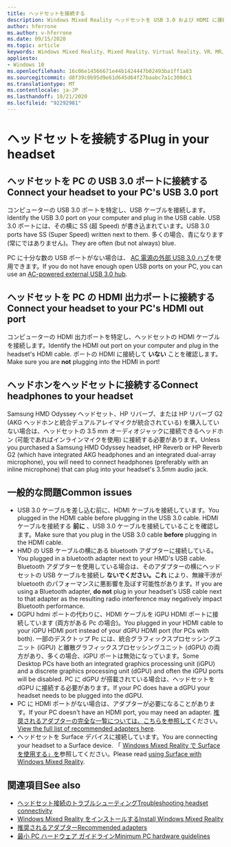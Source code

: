 ```yaml
---
title: ヘッドセットを接続する
description: Windows Mixed Reality ヘッドセットを USB 3.0 および HDMI に接続する方法と、ヘッドホンをヘッドセットに接続する方法について説明します。
author: hferrone
ms.author: v-hferrone
ms.date: 09/15/2020
ms.topic: article
keywords: Windows Mixed Reality、Mixed Reality、Virtual Reality、VR、MR、ヘッドセット、セットアップ、はじめに
appliesto:
- Windows 10
ms.openlocfilehash: 16c06e14566671e44b1424447b02493ba1ff1a83
ms.sourcegitcommit: d8f39c0b95d9e61d645d64f27baabc7a1c300dc1
ms.translationtype: MT
ms.contentlocale: ja-JP
ms.lasthandoff: 10/21/2020
ms.locfileid: "92292981"
---
```

# <a name="plug-in-your-headset"></a><span data-ttu-id="3c8b8-104">ヘッドセットを接続する</span><span class="sxs-lookup"><span data-stu-id="3c8b8-104">Plug in your headset</span></span>

## <a name="connect-your-headset-to-your-pcs-usb-30-port"></a><span data-ttu-id="3c8b8-105">ヘッドセットを PC の USB 3.0 ポートに接続する</span><span class="sxs-lookup"><span data-stu-id="3c8b8-105">Connect your headset to your PC's USB 3.0 port</span></span>

<span data-ttu-id="3c8b8-106">コンピューターの USB 3.0 ポートを特定し、USB ケーブルを接続します。</span><span class="sxs-lookup"><span data-stu-id="3c8b8-106">Identify the USB 3.0 port on your computer and plug in the USB cable.</span></span> <span data-ttu-id="3c8b8-107">USB 3.0 ポートには、その横に SS (超 Speed) が書き込まれています。</span><span class="sxs-lookup"><span data-stu-id="3c8b8-107">USB 3.0 ports have SS (Super Speed) written next to them.</span></span> <span data-ttu-id="3c8b8-108">多くの場合、青になります (常にではありません)。</span><span class="sxs-lookup"><span data-stu-id="3c8b8-108">They are often (but not always) blue.</span></span>

<span data-ttu-id="3c8b8-109">PC に十分な数の USB ポートがない場合は、 [AC 電源の外部 USB 3.0 ハブ](recommended-adapters-for-windows-mixed-reality-capable-pcs.md#using-external-usb-30-hubs-with-windows-mixed-reality-headsets)を使用できます。</span><span class="sxs-lookup"><span data-stu-id="3c8b8-109">If you do not have enough open USB ports on your PC, you can use an [AC-powered external USB 3.0 hub](recommended-adapters-for-windows-mixed-reality-capable-pcs.md#using-external-usb-30-hubs-with-windows-mixed-reality-headsets).</span></span>

## <a name="connect-your-headset-to-your-pcs-hdmi-out-port"></a><span data-ttu-id="3c8b8-110">ヘッドセットを PC の HDMI 出力ポートに接続する</span><span class="sxs-lookup"><span data-stu-id="3c8b8-110">Connect your headset to your PC's HDMI out port</span></span>

<span data-ttu-id="3c8b8-111">コンピューターの HDMI 出力ポートを特定し、ヘッドセットの HDMI ケーブルを接続します。</span><span class="sxs-lookup"><span data-stu-id="3c8b8-111">Identify the HDMI out port on your computer and plug in the headset's HDMI cable.</span></span> <span data-ttu-id="3c8b8-112">ポートの HDMI に接続して **いない** ことを確認します。</span><span class="sxs-lookup"><span data-stu-id="3c8b8-112">Make sure you are **not** plugging into the HDMI in port!</span></span>

## <a name="connect-headphones-to-your-headset"></a><span data-ttu-id="3c8b8-113">ヘッドホンをヘッドセットに接続する</span><span class="sxs-lookup"><span data-stu-id="3c8b8-113">Connect headphones to your headset</span></span>

<span data-ttu-id="3c8b8-114">Samsung HMD Odyssey ヘッドセット、HP リバーブ、または HP リバーブ G2 (AKG ヘッドホンと統合デュアルアレイマイクが統合されている) を購入していない場合は、ヘッドセットの 3.5 mm オーディオジャックに接続できるヘッドホン (可能であればインラインマイクを使用) に接続する必要があります。</span><span class="sxs-lookup"><span data-stu-id="3c8b8-114">Unless you purchased a Samsung HMD Odyssey headset, HP Reverb or HP Reverb G2 (which have integrated AKG headphones and an integrated dual-array microphone), you will need to connect headphones (preferably with an inline microphone) that can plug into your headset's 3.5mm audio jack.</span></span>

## <a name="common-issues"></a><span data-ttu-id="3c8b8-115">一般的な問題</span><span class="sxs-lookup"><span data-stu-id="3c8b8-115">Common issues</span></span>

* <span data-ttu-id="3c8b8-116">USB 3.0 ケーブルを差し込む前に、HDMI ケーブルを接続しています。</span><span class="sxs-lookup"><span data-stu-id="3c8b8-116">You plugged in the HDMI cable before plugging in the USB 3.0 cable.</span></span>  <span data-ttu-id="3c8b8-117">HDMI ケーブルを接続する **前に** 、USB 3.0 ケーブルを接続していることを確認します。</span><span class="sxs-lookup"><span data-stu-id="3c8b8-117">Make sure that you plug in the USB 3.0 cable **before** plugging in the HDMI cable.</span></span>
* <span data-ttu-id="3c8b8-118">HMD の USB ケーブルの横にある bluetooth アダプターに接続している。</span><span class="sxs-lookup"><span data-stu-id="3c8b8-118">You plugged in a bluetooth adapter next to your HMD's USB cable.</span></span>  <span data-ttu-id="3c8b8-119">Bluetooth アダプターを使用している場合は、そのアダプターの横にヘッドセットの USB ケーブルを接続し **ないでください。これ** により、無線干渉が bluetooth のパフォーマンスに悪影響を及ぼす可能性があります。</span><span class="sxs-lookup"><span data-stu-id="3c8b8-119">If you are using a Bluetooth adapter, **do not** plug in your headset's USB cable next to that adapter as the resulting radio interference may negatively impact Bluetooth performance.</span></span>
* <span data-ttu-id="3c8b8-120">DGPU hdmi ポートの代わりに、HDMI ケーブルを iGPU HDMI ポートに接続しています (両方がある Pc の場合)。</span><span class="sxs-lookup"><span data-stu-id="3c8b8-120">You plugged in your HDMI cable to your iGPU HDMI port instead of your dGPU HDMI port (for PCs with both).</span></span> <span data-ttu-id="3c8b8-121">一部のデスクトップ Pc には、統合グラフィックスプロセッシングユニット (iGPU) と離散グラフィックスプロセッシングユニット (dGPU) の両方があり、多くの場合、iGPU ポートは無効になっています。</span><span class="sxs-lookup"><span data-stu-id="3c8b8-121">Some Desktop PCs have both an integrated graphics processing unit (iGPU) and a discrete graphics processing unit (dGPU) and often the iGPU ports will be disabled.</span></span> <span data-ttu-id="3c8b8-122">PC に dGPU が搭載されている場合は、ヘッドセットを dGPU に接続する必要があります。</span><span class="sxs-lookup"><span data-stu-id="3c8b8-122">If your PC does have a dGPU your headset needs to be plugged into the dGPU.</span></span>  
* <span data-ttu-id="3c8b8-123">PC に HDMI ポートがない場合は、アダプターが必要になることがあります。</span><span class="sxs-lookup"><span data-stu-id="3c8b8-123">If your PC doesn't have an HDMI port, you may need an adapter.</span></span> <span data-ttu-id="3c8b8-124">[推奨されるアダプターの完全な一覧については、こちらを参照して](recommended-adapters-for-windows-mixed-reality-capable-pcs.md)ください。</span><span class="sxs-lookup"><span data-stu-id="3c8b8-124">[View the full list of recommended adapters here](recommended-adapters-for-windows-mixed-reality-capable-pcs.md).</span></span>
* <span data-ttu-id="3c8b8-125">ヘッドセットを Surface デバイスに接続しています。</span><span class="sxs-lookup"><span data-stu-id="3c8b8-125">You are connecting your headset to a Surface device.</span></span> <span data-ttu-id="3c8b8-126">「 [Windows Mixed Reality で Surface を使用する」を](windows-mixed-reality-minimum-pc-hardware-compatibility-guidelines.md#windows-mixed-reality-and-surface)参照してください。</span><span class="sxs-lookup"><span data-stu-id="3c8b8-126">Please read [using Surface with Windows Mixed Reality](windows-mixed-reality-minimum-pc-hardware-compatibility-guidelines.md#windows-mixed-reality-and-surface).</span></span>

## <a name="see-also"></a><span data-ttu-id="3c8b8-127">関連項目</span><span class="sxs-lookup"><span data-stu-id="3c8b8-127">See also</span></span>

* [<span data-ttu-id="3c8b8-128">ヘッドセット接続のトラブルシューティング</span><span class="sxs-lookup"><span data-stu-id="3c8b8-128">Troubleshooting headset connectivity</span></span>](headset-connectivity.md)
* [<span data-ttu-id="3c8b8-129">Windows Mixed Reality をインストールする</span><span class="sxs-lookup"><span data-stu-id="3c8b8-129">Install Windows Mixed Reality</span></span>](install-windows-mixed-reality.md)
* [<span data-ttu-id="3c8b8-130">推奨されるアダプター</span><span class="sxs-lookup"><span data-stu-id="3c8b8-130">Recommended adapters</span></span>](recommended-adapters-for-windows-mixed-reality-capable-pcs.md)
* [<span data-ttu-id="3c8b8-131">最小 PC ハードウェア ガイドライン</span><span class="sxs-lookup"><span data-stu-id="3c8b8-131">Minimum PC hardware guidelines</span></span>](windows-mixed-reality-minimum-pc-hardware-compatibility-guidelines.md)
